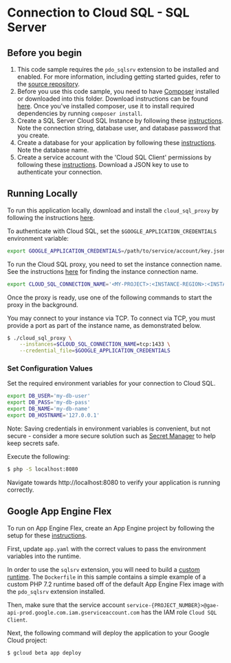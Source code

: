 # Connection to Cloud SQL - SQL Server

## Before you begin

1. This code sample requires the `pdo_sqlsrv` extension to be installed and enabled. For more information, including getting started guides, refer to the [source repository](https://github.com/Microsoft/msphpsql).
2. Before you use this code sample, you need to have [Composer](https://getcomposer.org/) installed or downloaded into this folder. Download instructions can be found [here](https://getcomposer.org/download/). Once you've installed composer, use it to install required dependencies by running `composer install`.
3. Create a SQL Server Cloud SQL Instance by following these [instructions](https://cloud.google.com/sql/docs/sqlserver/create-instance). Note the connection string, database user, and database password that you create.
4. Create a database for your application by following these [instructions](https://cloud.google.com/sql/docs/sqlserver/create-manage-databases). Note the database name.
5. Create a service account with the 'Cloud SQL Client' permissions by following these [instructions](https://cloud.google.com/sql/docs/postgres/connect-external-app#4_if_required_by_your_authentication_method_create_a_service_account). Download a JSON key to use to authenticate your connection.

## Running Locally

To run this application locally, download and install the `cloud_sql_proxy` by following the instructions [here](https://cloud.google.com/sql/docs/sqlserver/sql-proxy#install).

To authenticate with Cloud SQL, set the `$GOOGLE_APPLICATION_CREDENTIALS` environment variable:

```bash
export GOOGLE_APPLICATION_CREDENTIALS=/path/to/service/account/key.json
```

To run the Cloud SQL proxy, you need to set the instance connection name. See the instructions [here](https://cloud.google.com/sql/docs/sqlserver/quickstart-proxy-test#get_the_instance_connection_name) for finding the instance connection name.

```bash
export CLOUD_SQL_CONNECTION_NAME='<MY-PROJECT>:<INSTANCE-REGION>:<INSTANCE-NAME>'
```

Once the proxy is ready, use one of the following commands to start the proxy in the background.

You may connect to your instance via TCP. To connect via TCP, you must provide a port as part of the instance name, as demonstrated below.

```bash
$ ./cloud_sql_proxy \
    --instances=$CLOUD_SQL_CONNECTION_NAME=tcp:1433 \
    --credential_file=$GOOGLE_APPLICATION_CREDENTIALS
```

### Set Configuration Values

Set the required environment variables for your connection to Cloud SQL.

```bash
export DB_USER='my-db-user'
export DB_PASS='my-db-pass'
export DB_NAME='my-db-name'
export DB_HOSTNAME='127.0.0.1'
```

Note: Saving credentials in environment variables is convenient, but not secure - consider a more secure solution such as [Secret Manager](https://cloud.google.com/secret-manager/) to help keep secrets safe.

Execute the following:

```bash
$ php -S localhost:8080
```

Navigate towards http://localhost:8080 to verify your application is running correctly.

## Google App Engine Flex

To run on App Engine Flex, create an App Engine project by following the setup for these [instructions](https://cloud.google.com/appengine/docs/standard/php7/quickstart#before-you-begin).

First, update `app.yaml` with the correct values to pass the environment variables into the runtime.

In order to use the `sqlsrv` extension, you will need to build a [custom runtime](https://cloud.google.com/appengine/docs/flexible/custom-runtimes/quickstart). The `Dockerfile` in this sample contains a simple example of a custom PHP 7.2 runtime based off of the default App Engine Flex image with the `pdo_sqlsrv` extension installed.

Then, make sure that the service account `service-{PROJECT_NUMBER}>@gae-api-prod.google.com.iam.gserviceaccount.com` has the IAM role `Cloud SQL Client`.

Next, the following command will deploy the application to your Google Cloud project:

```bash
$ gcloud beta app deploy
```
